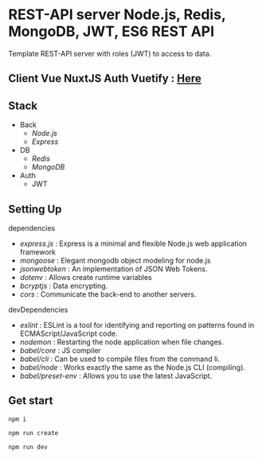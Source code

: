 # REST-API server Node.js, Redis, MongoDB, JWT, ES6 REST API

Template REST-API server with roles (JWT) to access to data.

## Client Vue NuxtJS Auth Vuetify : [Here](https://github.com/bondrogeen/vue-auth-jwt)


## Stack

- Back
  - _Node.js_
  - _Express_
- DB
  - _Redis_
  - _MongoDB_
- Auth
  - JWT

## Setting Up

dependencies

- _express.js_ : Express is a minimal and flexible Node.js web application framework
- _mongoose_ : Elegant mongodb object modeling for node.js
- _jsonwebtoken_ : An implementation of JSON Web Tokens.
- _dotenv_ : Allows create runtime variables
- _bcryptjs_ : Data encrypting.
- _cors_ : Communicate the back-end to another servers.

devDependencies

- _eslint_ : ESLint is a tool for identifying and reporting on patterns found in ECMAScript/JavaScript code.
- _nodemon_ : Restarting the node application when file changes.
- _babel/core_ : JS compiler
- _babel/cli_ : Can be used to compile files from the command li.
- _babel/node_ : Works exactly the same as the Node.js CLI (compiling).
- _babel/preset-env_ : Allows you to use the latest JavaScript.

## Get start

```
npm i

npm run create

npm run dev
```
